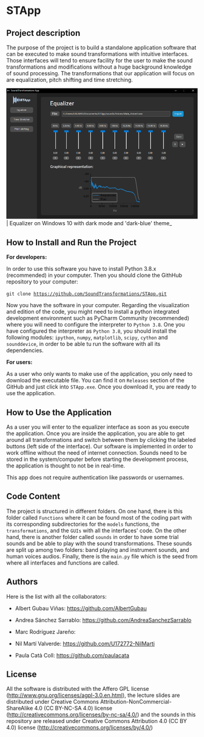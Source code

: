 # STApp

Project description
----------
The purpose of the project is to build a standalone application software that can be executed to 
make sound transformations with intuitive interfaces. Those interfaces will tend to ensure facility 
for the user to make the sound transformations and modifications without a huge background knowledge 
of sound processing. The transformations that our application will focus on are equalization, pitch 
shifting and time stretching.

![](documentation_images/windows_dark_Equalizer.PNG)
| Equalizer on Windows 10 with dark mode and 'dark-blue' theme_

How to Install and Run the Project
----------
**For developers:**

In order to use this software you have to install Python 3.8.x (recommended) in your computer. 
Then you should clone the GithHub repository to your computer: 

<code>git clone https://github.com/SoundTransformations/STApp.git </code>

Now you have the software in your computer. Regarding the visualization and edition of the code, you might need to install a python integrated 
development environment such as PyCharm Community (recommended) where you will need to configure the interpreter 
to <code>Python 3.8</code>. One you have configured the interpreter as <code>Python 3.8</code>, you should
install the following modules:
<code>ipython</code>, <code>numpy</code>, <code>matplotlib</code>, <code>scipy</code>, <code>cython</code>
and <code>sounddevice</code>, in order to be able tu run the software with all its dependencies.

**For users:**

As a user who only wants to make use of the application, you only need to download the executable file. 
You can find it on <code>Releases</code> section of the GitHub and just click into <code>STApp.exe</code>. 
Once you download it, you are ready to use the application.


How to Use the Application
-------
As a user you will enter to the equalizer interface as soon as you execute the application. 
Once you are inside the application, you are able to get around all transformations and switch 
between them by clicking the labeled buttons (left side of the interface). Our software is implemented 
in order to work offline without the need of internet connection. Sounds need to be stored in the 
system/computer before starting the development process, the application is thought to not be in 
real-time.

This app does not require authentication like passwords or usernames.

Code Content
-------

The project is structured in different folders.
On one hand, there is this folder called <code>Functions</code> where it can be found most of the 
coding part with its corresponding subdirectories for the <code>models</code> functions, the 
<code>transformations</code>, and the <code>GUIs</code> with all the interfaces' code. On the other 
hand, there is another folder called <code>sounds</code> in order to have some trial sounds and be 
able to play with the sound transformations. These sounds are split up among two folders: band playing 
and instrument sounds, and human voices audios. Finally, there is the <code>main.py</code> file which 
is the seed from where all interfaces and functions are called.

Authors
-------
Here is the list with all the collaborators:

- Albert Gubau Viñas: https://github.com/AlbertGubau 

- Andrea Sánchez Sarrablo: https://github.com/AndreaSanchezSarrablo
- Marc Rodríguez Jareño: 
- Nil Martí Valverde: https://github.com/U172772-NilMarti
- Paula Catà Coll: https://github.com/paulacata 



License
-------
All the software is distributed with the Affero GPL license (http://www.gnu.org/licenses/agpl-3.0.en.html), 
the lecture slides are distributed under Creative Commons Attribution-NonCommercial-ShareAlike 4.0 
(CC BY-NC-SA 4.0) license (http://creativecommons.org/licenses/by-nc-sa/4.0/) and the sounds in this 
repository are released under Creative Commons Attribution 4.0 (CC BY 4.0) license
(http://creativecommons.org/licenses/by/4.0/)

